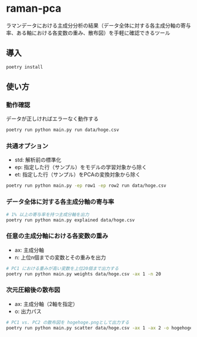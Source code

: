 # raman-pca
ラマンデータにおける主成分分析の結果（データ全体に対する各主成分軸の寄与率、ある軸における各変数の重み、散布図）を手軽に確認できるツール

## 導入
```bash
poetry install
```

## 使い方
### 動作確認
データが正しければエラーなく動作する
```bash
poetry run python main.py run data/hoge.csv
```

### 共通オプション
- std: 解析前の標準化
- ep: 指定した行（サンプル）をモデルの学習対象から除く
- et: 指定した行（サンプル）をPCAの変換対象から除く
```bash
poetry run python main.py -ep row1 -ep row2 run data/hoge.csv
```

### データ全体に対する各主成分軸の寄与率
```bash
# 1% 以上の寄与率を持つ主成分軸を出力
poetry run python main.py explained data/hoge.csv
```

### 任意の主成分軸における各変数の重み
- ax: 主成分軸
- n: 上位n個までの変数とその重みを出力
```bash
# PC1 における重みが高い変数を上位20個まで出力する
poetry run python main.py weights data/hoge.csv -ax 1 -n 20
```

### 次元圧縮後の散布図
- ax: 主成分軸（2軸を指定）
- o: 出力パス
```bash
# PC1 vs. PC2 の散布図を hogehoge.pngとして出力する
poetry run python main.py scatter data/hoge.csv -ax 1 -ax 2 -o hogehoge.png
```
